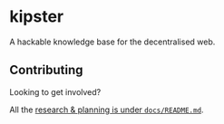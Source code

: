 # kipster

A hackable knowledge base for the decentralised web.

## Contributing

Looking to get involved?

All the [research & planning is under `docs/README.md`](doc/README.md).
